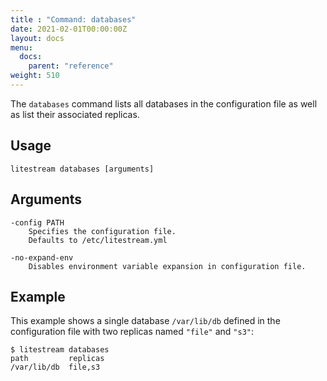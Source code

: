 ```yaml
---
title : "Command: databases"
date: 2021-02-01T00:00:00Z
layout: docs
menu:
  docs:
    parent: "reference"
weight: 510
---
```


The `databases` command lists all databases in the configuration file as well
as list their associated replicas.

## Usage

```
litestream databases [arguments]
```

## Arguments

```
-config PATH
    Specifies the configuration file.
    Defaults to /etc/litestream.yml

-no-expand-env
    Disables environment variable expansion in configuration file.
```


## Example

This example shows a single database `/var/lib/db` defined in the configuration
file with two replicas named `"file"` and `"s3"`:

```
$ litestream databases
path         replicas
/var/lib/db  file,s3
```


